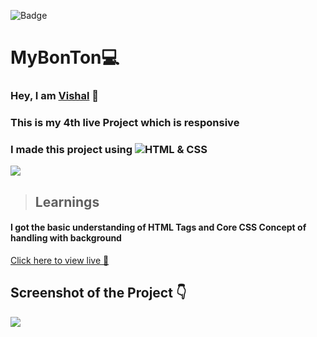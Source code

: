 ![Badge](https://img.shields.io/badge/Project--4-Landing--Page-blue)
# MyBonTon💻
### Hey, I am [**Vishal**](https://www.linkedin.com/in/vishal-kumar-62146b230/) 🙂 
### This is  my 4th live Project which is  **responsive**
### I made this project using ![HTML & CSS](https://img.shields.io/badge/HTML%20%26---CSS-blue)

![](./screenshot/undraw_programmer_re_owql.svg)

 >## Learnings
 #### I got the basic understanding of HTML Tags and Core CSS Concept of handling with background 
   

[Click here to view live 🚀](https://kvishalrj.github.io/Loginpage/ "Street Style Landing Page")

## Screenshot of the Project 👇
![](/images/Screenshot%202022-09-03%20at%2011-42-05%20Best%20Online%20Food%20Services%20In%20India%20MyBonTon.com.png)